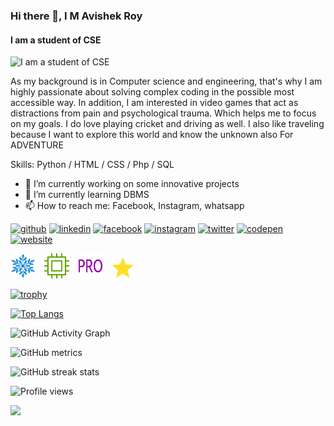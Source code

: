 ### Hi there 👋, I M Avishek Roy
#### I am a student of CSE
![I am a student of CSE](https://scontent.fdac41-1.fna.fbcdn.net/v/t1.6435-9/53472742_798590660496620_6380368841003761664_n.jpg?_nc_cat=107&ccb=1-7&_nc_sid=09cbfe&_nc_eui2=AeHlzVDUUGM_hdD8eo903-qVRTw57QH2JFFFPDntAfYkUZp4njCEXvttCqydpenl5n1NaRns48HZ363lOFEBTxSY&_nc_ohc=pLrycU7mVlQAX_dHFWr&_nc_ht=scontent.fdac41-1.fna&oh=00_AT9-5jZc1n0mfbFT2HnxweXm57tOJvexADeY-Sw08cXiNw&oe=6324F4AD)

As my background is in Computer science and engineering, that's why I am highly passionate about solving complex coding in the possible most accessible way. In addition, I am interested in video games that act as distractions from pain and psychological trauma. Which helps me to focus on my goals. I do love playing cricket and driving as well. I also like traveling because I want to explore this world and know the unknown also For ADVENTURE

Skills: Python / HTML / CSS / Php / SQL

- 🔭 I’m currently working on some innovative projects 
- 🌱 I’m currently learning DBMS 
- 📫 How to reach me: Facebook, Instagram, whatsapp 


[<img src='https://cdn.jsdelivr.net/npm/simple-icons@3.0.1/icons/github.svg' alt='github' height='40'>](https://github.com/https://github.com/AviROY21)  [<img src='https://cdn.jsdelivr.net/npm/simple-icons@3.0.1/icons/linkedin.svg' alt='linkedin' height='40'>](https://www.linkedin.com/in/https://www.linkedin.com/in/avi-roy-0426211a9//)  [<img src='https://cdn.jsdelivr.net/npm/simple-icons@3.0.1/icons/facebook.svg' alt='facebook' height='40'>](https://www.facebook.com/https://www.facebook.com/aviroy1506)  [<img src='https://cdn.jsdelivr.net/npm/simple-icons@3.0.1/icons/instagram.svg' alt='instagram' height='40'>](https://www.instagram.com/https://www.instagram.com/avi_roy20//)  [<img src='https://cdn.jsdelivr.net/npm/simple-icons@3.0.1/icons/twitter.svg' alt='twitter' height='40'>](https://twitter.com/https://twitter.com/AviRoy69788398)  [<img src='https://cdn.jsdelivr.net/npm/simple-icons@3.0.1/icons/codepen.svg' alt='codepen' height='40'>](https://codepen.io/https://codepen.io/aviroy21)  [<img src='https://cdn.jsdelivr.net/npm/simple-icons@3.0.1/icons/icloud.svg' alt='website' height='40'>](http://aviroy2020.xyz/)  

<a href='https://archiveprogram.github.com/'><img src='https://raw.githubusercontent.com/acervenky/animated-github-badges/master/assets/acbadge.gif' width='40' height='40'></a> <a href='https://docs.github.com/en/developers'><img src='https://raw.githubusercontent.com/acervenky/animated-github-badges/master/assets/devbadge.gif' width='40' height='40'></a> <a href='https://github.com/pricing'><img src='https://raw.githubusercontent.com/acervenky/animated-github-badges/master/assets/pro.gif' width='40' height='40'></a> <a href='https://stars.github.com/'><img src='https://raw.githubusercontent.com/acervenky/animated-github-badges/master/assets/starbadge.gif' width='35' height='35'></a> 

[![trophy](https://github-profile-trophy.vercel.app/?username=https://github.com/AviROY21)](https://github.com/ryo-ma/github-profile-trophy)

[![Top Langs](https://github-readme-stats.vercel.app/api/top-langs/?username=https://github.com/AviROY21)](https://github.com/anuraghazra/github-readme-stats)

![GitHub Activity Graph](https://activity-graph.herokuapp.com/graph?username=https://github.com/AviROY21)  

![GitHub metrics](https://metrics.lecoq.io/https://github.com/AviROY21)  

![GitHub streak stats](https://github-readme-streak-stats.herokuapp.com/?user=https://github.com/AviROY21)  

![Profile views](https://gpvc.arturio.dev/https://github.com/AviROY21)  










<img src="https://github-readme-stats.vercel.app/api?username=AviROY21&&show_icons=true&title_color=ffffff&icon_color=bb2acf&text_color=daf7dc&bg_color=151515">
